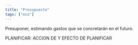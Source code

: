 ```yaml
---
title: "Presupuesto"
tags: ["eco"]
---
```

Presuponer, estimando gastos que se concretarán en el futuro.


PLANIFICAR: ACCION DE Y EFECTO DE PLANIFICAR